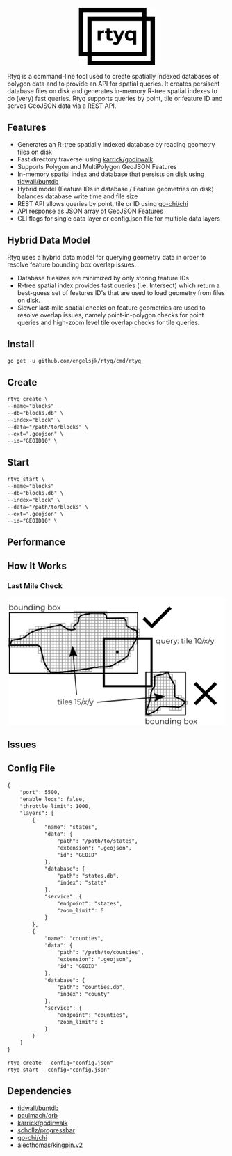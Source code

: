 <p align="center">
    <img src="/.github/images/logo.png" 
    width="175" border="0" alt="rtyq"></a>
</p>

Rtyq is a command-line tool used to create spatially indexed databases of polygon data and to provide an API for spatial queries. It creates persisent database files on disk and generates in-memory R-tree spatial indexes to do (very) fast queries. Rtyq supports queries by point, tile or feature ID and serves GeoJSON data via a REST API. 

## Features

* Generates an R-tree spatially indexed database by reading geometry files on disk
* Fast directory traversel using [karrick/godirwalk](https://github.com/karrick/godirwalk)
* Supports Polygon and MultiPolygon GeoJSON Features 
* In-memory spatial index and database that persists on disk using [tidwall/buntdb](https://github.com/tidwall/buntdb)
* Hybrid model (Feature IDs in database / Feature geometries on disk) balances database write time and file size
* REST API allows queries by point, tile or ID using [go-chi/chi](https://github.com/go-chi/chi)
* API response as JSON array of GeoJSON Features
* CLI flags for single data layer or config.json file for multiple data layers

## Hybrid Data Model

Rtyq uses a hybrid data model for querying geometry data in order to resolve feature bounding box overlap issues. 

* Database filesizes are minimized by only storing feature IDs.
* R-tree spatial index provides fast queries (i.e. Intersect) which return a best-guess set of features ID's that are used to load geometry from files on disk. 
* Slower last-mile spatial checks on feature geometries are used to resolve overlap issues, namely point-in-polygon checks for point queries and high-zoom level tile overlap checks for tile queries.

## Install

```
go get -u github.com/engelsjk/rtyq/cmd/rtyq
```

## Create

```
rtyq create \
--name="blocks"
--db="blocks.db" \
--index="block" \
--data="/path/to/blocks" \
--ext=".geojson" \
--id="GEOID10" \
```

## Start

```
rtyq start \
--name="blocks"
--db="blocks.db" \
--index="block" \
--data="/path/to/blocks" \
--ext=".geojson" \
--id="GEOID10" \
```

## Performance

## How It Works

### Last Mile Check

<p align="center">
    <img src="/.github/images/last-mile.png" 
    width="500" border="0" alt="rtyq"></a>
</p>

## Issues

## Config File

```
{
    "port": 5500,
    "enable_logs": false,
    "throttle_limit": 1000,
    "layers": [
        {
            "name": "states",
            "data": {
                "path": "/path/to/states",
                "extension": ".geojson",
                "id": "GEOID"
            },
            "database": {
                "path": "states.db",
                "index": "state"
            },
            "service": {
                "endpoint": "states",
                "zoom_limit": 6
            }
        },
        {
            "name": "counties",
            "data": {
                "path": "/path/to/counties",
                "extension": ".geojson",
                "id": "GEOID"
            },
            "database": {
                "path": "counties.db",
                "index": "county"
            },
            "service": {
                "endpoint": "counties",
                "zoom_limit": 6
            }
        }
    ]
}
```

```
rtyq create --config="config.json"
rtyq start --config="config.json"
```

## Dependencies

* [tidwall/buntdb](https://github.com/tidwall/buntdb)
* [paulmach/orb](https://github.com/paulmach/orb)
* [karrick/godirwalk](https://github.com/karrick/godirwalk)
* [schollz/progressbar](https://github.com/schollz/progressbar)
* [go-chi/chi](https://github.com/go-chi/chi)
* [alecthomas/kingpin.v2](https://github.com/alecthomas/kingpin)
